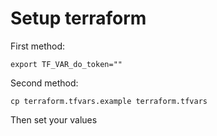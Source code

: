 # Setup terraform

First method:
```shell
export TF_VAR_do_token=""
```

Second method:
```shell
cp terraform.tfvars.example terraform.tfvars
```
Then set your values